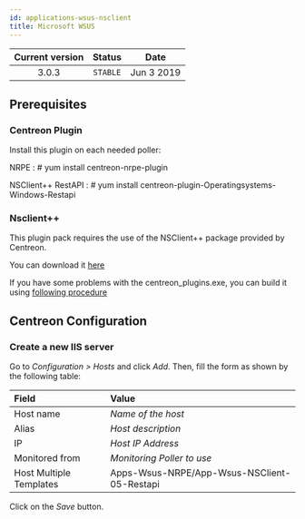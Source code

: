 ```yaml
---
id: applications-wsus-nsclient
title: Microsoft WSUS
---
```


| Current version | Status | Date |
| :-: | :-: | :-: |
| 3.0.3 | `STABLE` | Jun  3 2019 |

## Prerequisites

### Centreon Plugin

Install this plugin on each needed poller:

NRPE : \# yum install centreon-nrpe-plugin

NSClient++ RestAPI : \# yum install centreon-plugin-Operatingsystems-Windows-Restapi

### Nsclient++

This plugin pack requires the use of the NSClient++ package provided by Centreon.

You can download it
[here](https://download.centreon.com/?action=product&product=agent-nsclient&version=0.51&secKey=59d646114079212e03ec09454456a938)

If you have some problems with the centreon\_plugins.exe, you can build it using [following
procedure](https://documentation.centreon.com/docs/centreon-nsclient/en/latest/windows_agent.html#build-your-own-executable)

## Centreon Configuration

### Create a new IIS server

Go to *Configuration \> Hosts* and click *Add*. Then, fill the form as shown by the following table:

| Field                   | Value                                       |
| :---------------------- | :------------------------------------------ |
| Host name               | *Name of the host*                          |
| Alias                   | *Host description*                          |
| IP                      | *Host IP Address*                           |
| Monitored from          | *Monitoring Poller to use*                  |
| Host Multiple Templates | Apps-Wsus-NRPE/App-Wsus-NSClient-05-Restapi |

Click on the *Save* button.


